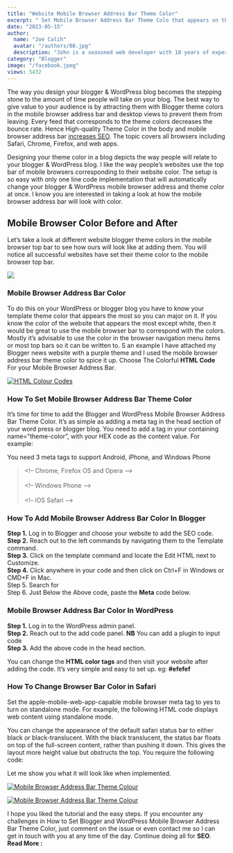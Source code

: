 ```yaml
---
title: "Website Mobile Browser Address Bar Theme Color"
excerpt: " Set Mobile Browser Address Bar Theme Colo that appears on the mobile browser & notification when loading a Blogger or WordPress website."
date: "2023-05-15"
author:
  name: "Joe Calih"
  avatar: "/authors/08.jpg"
  description: "John is a seasoned web developer with 10 years of experience in React and Next.js."
category: "Blogger"
image: "/facebook.jpeg"
views: 5432
---
```



The way you design your blogger & WordPress blog becomes the stepping stone to the amount of time people will take on your blog. The best way to give value to your audience is by attracting them with Blogger theme colors in the mobile browser address bar and desktop views to prevent them from leaving. Every feed that corresponds to the theme colors decreases the bounce rate. Hence High-quality Theme Color in the body and mobile browser address bar [increases SEO](https://joecalih.co.ke/image-seo-optimization-in-blogger/). The topic covers all browsers including Safari, Chrome, Firefox, and web apps.

Designing your theme color in a blog depicts the way people will relate to your blogger & WordPress blog. I like the way people’s websites use the top bar of mobile browsers corresponding to their website color. The setup is so easy with only one line code implementation that will automatically change your blogger & WordPress mobile browser address and theme color at once. I know you are interested in taking a look at how the mobile browser address bar will look with color.

## Mobile Browser Color Before and After

Let’s take a look at different website blogger theme colors in the mobile browser top bar to see how ours will look like at adding them. You will notice all successful websites have set their theme color to the mobile browser top bar.

[![](https://joecalih.files.wordpress.com/2024/06/216ea-mobile-address-bar-colors-before-and-after252812529252812529252812529252812529.png?w=300)](http://joecalih.files.wordpress.com/2024/06/216ea-mobile-address-bar-colors-before-and-after252812529252812529252812529252812529.png)

### Mobile Browser Address Bar Color

To do this on your WordPress or blogger blog you have to know your template theme color that appears the most so you can major on it. If you know the color of the website that appears the most except white, then it would be great to use the mobile browser bar to correspond with the colors. Mostly it’s advisable to use the color in the browser navigation menu items or most top bars so it can be written to. S an example I have attached my Blogger news website with a purple theme and I used the mobile browser address bar theme color to spice it up. Choose The Colorful **HTML Code** For your Mobile Browser Address Bar.

[![HTML Colour Codes](https://joecalih.files.wordpress.com/2024/06/188ca-html-color-codes.png?w=300 "HTML Colour Codes")](http://joecalih.files.wordpress.com/2024/06/188ca-html-color-codes.png)

### How To Set Mobile Browser Address Bar Theme Color

It’s time for time to add the Blogger and WordPress Mobile Browser Address Bar Theme Color. It’s as simple as adding a meta tag in the head section of your word press or blogger blog. You need to add a **<meta>** tag in your **<head>** containing name=”theme-color”, with your HEX code as the content value. For example:

> <meta name=”theme-color” content=”#999999″ />

You need 3 meta tags to support Android, iPhone, and Windows Phone

> <!– Chrome, Firefox OS and Opera –>  
> <meta name=”theme-color” content=”#4285f4″>  
> <!– Windows Phone –>  
> <meta name=”msapplication-navbutton-color” content=”#4285f4″>  
> <!– iOS Safari –>  
> <meta name=”apple-mobile-web-app-status-bar-style” content=”#4285f4″>

### How To Add Mobile Browser Address Bar Color In Blogger

**Step 1.** Log in to Blogger and choose your website to add the SEO code.  
**Step 2.** Reach out to the left commands by navigating them to the Template command.  
**Step 3.** Click on the template command and locate the Edit HTML next to Customize.  
**Step 4.** Click anywhere in your code and then click on Ctrl+F in Windows or CMD+F in Mac.  
Step 5. Search for <head>  
Step 6. Just Below the Above code, paste the **Meta** code below.

### Mobile Browser Address Bar Color In WordPress

**Step 1.** Log in to the WordPress admin panel.  
**Step 2.** Reach out to the add code panel. **NB** You can add a plugin to input code  
**Step 3.** Add the above code in the head section.

You can change the **HTML color tags** and then visit your website after adding the code. It’s very simple and easy to set up. eg: **#efefef**

### How To Change Browser Bar Color in Safari

Set the apple-mobile-web-app-capable mobile browser meta tag to yes to turn on standalone mode. For example, the following HTML code displays web content using standalone mode.

> <meta name=”apple-mobile-web-app-capable” content=”yes”>

You can change the appearance of the default safari status bar to either black or black-translucent. With the black translucent, the status bar floats on top of the full-screen content, rather than pushing it down. This gives the layout more height value but obstructs the top. You require the following code:

> <meta name=”apple-mobile-web-app-status-bar-style” content=”black”>

Let me show you what it will look like when implemented.

[![Mobile Browser Address Bar Theme Colour](https://joecalih.files.wordpress.com/2024/06/14906-change-safari-status-bar.png?w=300 "Mobile Browser Address Bar Theme Colour")](http://joecalih.files.wordpress.com/2024/06/14906-change-safari-status-bar.png)

[![Mobile Browser Address Bar Theme Colour](https://joecalih.files.wordpress.com/2024/06/76d3c-safari-status-bar.png?w=300 "Mobile Browser Address Bar Theme Colour")](http://joecalih.files.wordpress.com/2024/06/76d3c-safari-status-bar.png)

I hope you liked the tutorial and the easy steps. If you encounter any challenges in How to Set Blogger and WordPress Mobile Browser Address Bar Theme Color, just comment on the issue or even contact me so I can get in touch with you at any time of the day. Continue doing all for **SEO**.  
**Read More :**